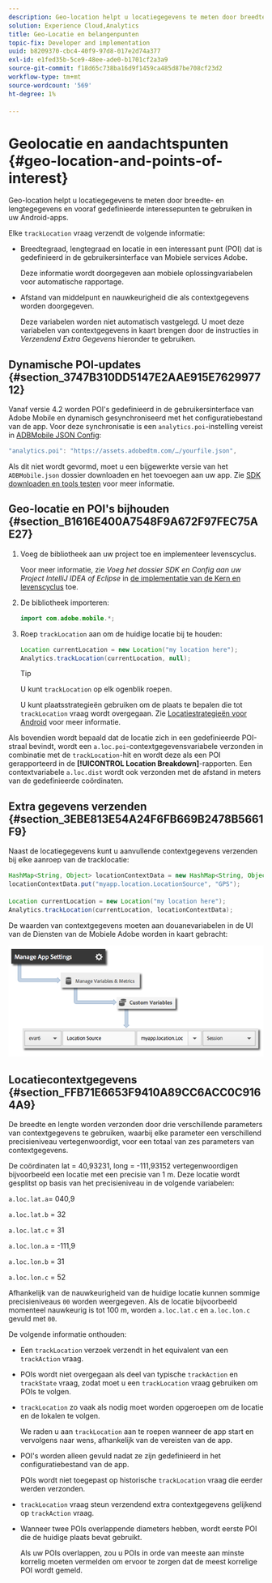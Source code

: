 ```yaml
---
description: Geo-location helpt u locatiegegevens te meten door breedte- en lengtegegevens en vooraf gedefinieerde interessepunten te gebruiken in uw Android-apps.
solution: Experience Cloud,Analytics
title: Geo-Locatie en belangenpunten
topic-fix: Developer and implementation
uuid: b8209370-cbc4-40f9-97d8-017e2d74a377
exl-id: e1fed35b-5ce9-48ee-ade0-b1701cf2a3a9
source-git-commit: f18d65c738ba16d9f1459ca485d87be708cf23d2
workflow-type: tm+mt
source-wordcount: '569'
ht-degree: 1%

---
```


# Geolocatie en aandachtspunten {#geo-location-and-points-of-interest}

Geo-location helpt u locatiegegevens te meten door breedte- en lengtegegevens en vooraf gedefinieerde interessepunten te gebruiken in uw Android-apps.

Elke `trackLocation` vraag verzendt de volgende informatie:

* Breedtegraad, lengtegraad en locatie in een interessant punt (POI) dat is gedefinieerd in de gebruikersinterface van Mobiele services Adobe.

   Deze informatie wordt doorgegeven aan mobiele oplossingvariabelen voor automatische rapportage.

* Afstand van middelpunt en nauwkeurigheid die als contextgegevens worden doorgegeven.

   Deze variabelen worden niet automatisch vastgelegd. U moet deze variabelen van contextgegevens in kaart brengen door de instructies in *Verzendend Extra Gegevens* hieronder te gebruiken.

## Dynamische POI-updates {#section_3747B310DD5147E2AAE915E762997712}

Vanaf versie 4.2 worden POI&#39;s gedefinieerd in de gebruikersinterface van Adobe Mobile en dynamisch gesynchroniseerd met het configuratiebestand van de app. Voor deze synchronisatie is een `analytics.poi`-instelling vereist in [ADBMobile JSON Config](/help/android/configuration/json-config/json-config.md):

```js
"analytics.poi": "https://assets.adobedtm.com/…/yourfile.json",
```

Als dit niet wordt gevormd, moet u een bijgewerkte versie van het `ADBMobile.json` dossier downloaden en het toevoegen aan uw app. Zie [SDK downloaden en tools testen](/help/android/getting-started/requirements.md) voor meer informatie.

## Geo-locatie en POI&#39;s bijhouden {#section_B1616E400A7548F9A672F97FEC75AE27}

1. Voeg de bibliotheek aan uw project toe en implementeer levenscyclus.

   Voor meer informatie, zie *Voeg het dossier SDK en Config aan uw Project IntelliJ IDEA of Eclipse* in [de implementatie van de Kern en levenscyclus](/help/android/getting-started/dev-qs.md) toe.

1. De bibliotheek importeren:

   ```java
   import com.adobe.mobile.*;
   ```

1. Roep `trackLocation` aan om de huidige locatie bij te houden:

   ```java
   Location currentLocation = new Location("my location here"); 
   Analytics.trackLocation(currentLocation, null);
   ```

   >[!TIP]
   >
   >U kunt `trackLocation` op elk ogenblik roepen.

   U kunt plaatsstrategieën gebruiken om de plaats te bepalen die tot `trackLocation` vraag wordt overgegaan. Zie [Locatiestrategieën voor Android](https://developer.android.com/guide/topics/location/strategies.html) voor meer informatie.

Als bovendien wordt bepaald dat de locatie zich in een gedefinieerde POI-straal bevindt, wordt een `a.loc.poi`-contextgegevensvariabele verzonden in combinatie met de `trackLocation`-hit en wordt deze als een POI gerapporteerd in de **[!UICONTROL Location Breakdown]**-rapporten. Een contextvariabele `a.loc.dist` wordt ook verzonden met de afstand in meters van de gedefinieerde coördinaten.

## Extra gegevens verzenden {#section_3EBE813E54A24F6FB669B2478B5661F9}

Naast de locatiegegevens kunt u aanvullende contextgegevens verzenden bij elke aanroep van de tracklocatie:

```java
HashMap<String, Object> locationContextData = new HashMap<String, Object>(); 
locationContextData.put("myapp.location.LocationSource", "GPS"); 
 
Location currentLocation = new Location("my location here"); 
Analytics.trackLocation(currentLocation, locationContextData);
```

De waarden van contextgegevens moeten aan douanevariabelen in de UI van de Diensten van de Mobiele Adobe worden in kaart gebracht:

![](assets/map-location-context-data.png)

## Locatiecontextgegevens {#section_FFB71E6653F9410A89CC6ACC0C9164A9}

De breedte en lengte worden verzonden door drie verschillende parameters van contextgegevens te gebruiken, waarbij elke parameter een verschillend precisieniveau vertegenwoordigt, voor een totaal van zes parameters van contextgegevens.

De coördinaten lat = 40,93231, long = -111,93152 vertegenwoordigen bijvoorbeeld een locatie met een precisie van 1 m. Deze locatie wordt gesplitst op basis van het precisieniveau in de volgende variabelen:

`a.loc.lat.a`= 040,9

`a.loc.lat.b` = 32

`a.loc.lat.c` = 31

`a.loc.lon.a` = -111,9

`a.loc.lon.b` = 31

`a.loc.lon.c` = 52

Afhankelijk van de nauwkeurigheid van de huidige locatie kunnen sommige precisieniveaus `00` worden weergegeven. Als de locatie bijvoorbeeld momenteel nauwkeurig is tot 100 m, worden `a.loc.lat.c` en `a.loc.lon.c` gevuld met `00`.

De volgende informatie onthouden:

* Een `trackLocation` verzoek verzendt in het equivalent van een `trackAction` vraag.

* POIs wordt niet overgegaan als deel van typische `trackAction` en `trackState` vraag, zodat moet u een `trackLocation` vraag gebruiken om POIs te volgen.

* `trackLocation` zo vaak als nodig moet worden opgeroepen om de locatie en de lokalen te volgen.

   We raden u aan `trackLocation` aan te roepen wanneer de app start en vervolgens naar wens, afhankelijk van de vereisten van de app.

* POI&#39;s worden alleen gevuld nadat ze zijn gedefinieerd in het configuratiebestand van de app.

   POIs wordt niet toegepast op historische `trackLocation` vraag die eerder werden verzonden.
* `trackLocation` vraag steun verzendend extra contextgegevens gelijkend op  `trackAction` vraag.

* Wanneer twee POIs overlappende diameters hebben, wordt eerste POI die de huidige plaats bevat gebruikt.

   Als uw POIs overlappen, zou u POIs in orde van meeste aan minste korrelig moeten vermelden om ervoor te zorgen dat de meest korrelige POI wordt gemeld.

